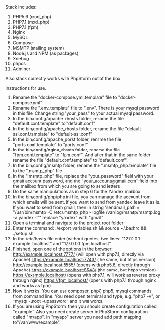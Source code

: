 Stack includes: 
1. PHP5.6 (mod_php)
2. PHP7.1 (mod_php)
3. PHP7.1 (fpm)
4. Nginx
5. MySQL
6. Composer
7. MSMTP (mailing system)
8. Node.js and NPM (as packages)
9. Xdebug
10. phpcs
11. Adminer

Also stack correctly works with PhpStorm out of the box.

Instructions for use.
1. Rename the "docker-compose.yml.template" file to "docker-compose.yml"
2. Rename the ".env_template" file to ".env". There is your mysql password in this file. Change string "your_pass" to your actual mysql password.
3. In the bin/config/apache_vhosts folder, rename the file "default.conf.template" to "default.conf"
4. In the bin/config/apache_vhosts folder, rename the file "default-ssl.conf.template" to "default-ssl.conf"
5. In the bin/сonfig/apache_porst folder, rename the file "ports.conf.template" to "ports.conf"
6. In the bin/config/nginx_vhosts folder, rename the file "fpm.conf.template" to "fpm.conf". And after that in the same folder rename the file "default.conf.template" to "default.conf".
7. In the bin/config/msmtp folder, rename the ".msmtp_php.template" file to the ".msmtp_php" file
8. In the ".msmtp_php" file, replace the "your_password" field with your gmail account password, and the "your_account@gmail.com" field into the mailbox from which you are going to send letters
9. Do the same manipulations as in step 6 for the Yandex mailbox
10. In the bin/config/php/php.ini file, you can manage the account from which emails will be sent. If you want to send from yandex, leave it as is. If you want to send from gmail, then in string 'sendmail_path = "/usr/bin/msmtp -C /etc/.msmtp_php - logfile /var/log/msmtp/msmtp.log -a yandex -t"' replace "yandex" with "gmail"
11. Open a terminal and navigate to the project root folder
12. Enter the command: ./export_variables.sh && source ~/.bashrc && ./setup.sh
13. In the /etc/hosts file enter (without quotes) two lines:
    "127.0.0.1 example.localhost" and 
    "127.0.0.1 fpm.localhost" 
14. Finished, open one of the options in the browser:
	http://example.localhost:7777/ (will open with php7.1, directly via Apache)
	https://example.localhost:7743/ (the same, but https version)
	http://example.localhost:5555/ (opens with php5.6, directly through Apache)
	https://example.localhost:5543/ (the same, but https version)
	https://example.localhost/ (opens with php7.1, will work as reverse proxy through nginx)
	https://fpm.localhost/ (opens with php7.1 through nginx and works as fpm)
15. Now it works. You can use composer, php7, php5, mysql commands from command line. You need open terminal and type, e.g. "php7 -v", or "mysql -uroot -upassword" and it will works.
16. If you are using PhpStorm, then you should create configuration called "example". Also you need create server in PhpStorm configuration called "myapp". In "myapp" server you need add path mapping to"/var/www/example".